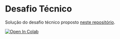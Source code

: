 # Desafio Técnico

Solução do desafio técnico proposto [neste repositório](https://github.com/jralbbuquerque/desafio-fadesp-processo-seletivo).

<a target="_blank" href="https://colab.research.google.com/github/andrespp/fadesp/blob/master/fadesp_notebook.ipynb">
  <img src="https://colab.research.google.com/assets/colab-badge.svg" alt="Open In Colab"/>
</a>
